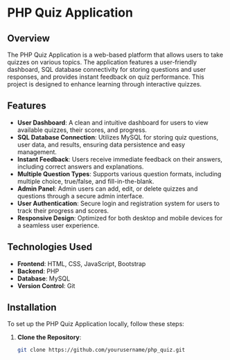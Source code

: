 # PHP Quiz Application

## Overview
The PHP Quiz Application is a web-based platform that allows users to take quizzes on various topics. The application features a user-friendly dashboard, SQL database connectivity for storing questions and user responses, and provides instant feedback on quiz performance. This project is designed to enhance learning through interactive quizzes.

## Features
- **User  Dashboard**: A clean and intuitive dashboard for users to view available quizzes, their scores, and progress.
- **SQL Database Connection**: Utilizes MySQL for storing quiz questions, user data, and results, ensuring data persistence and easy management.
- **Instant Feedback**: Users receive immediate feedback on their answers, including correct answers and explanations.
- **Multiple Question Types**: Supports various question formats, including multiple choice, true/false, and fill-in-the-blank.
- **Admin Panel**: Admin users can add, edit, or delete quizzes and questions through a secure admin interface.
- **User  Authentication**: Secure login and registration system for users to track their progress and scores.
- **Responsive Design**: Optimized for both desktop and mobile devices for a seamless user experience.

## Technologies Used
- **Frontend**: HTML, CSS, JavaScript, Bootstrap
- **Backend**: PHP
- **Database**: MySQL
- **Version Control**: Git

## Installation
To set up the PHP Quiz Application locally, follow these steps:

1. **Clone the Repository**:
   ```bash
   git clone https://github.com/yourusername/php_quiz.git
